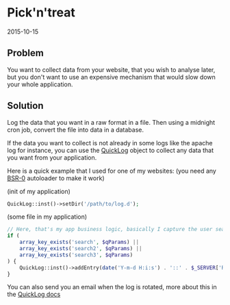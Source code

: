 Pick'n'treat
===================
2015-10-15




Problem
-------------

You want to collect data from your website, that you wish to analyse later,
but you don't want to use an expensive mechanism that would slow down your whole application.






Solution
--------------

Log the data that you want in a raw format in a file.
Then using a midnight cron job, convert the file into data in a database.



If the data you want to collect is not already in some logs like the apache log for instance, 
you can use the 
[QuickLog](https://github.com/lingtalfi/QuickLog) 
object to collect any data that you want from your application.



Here is a quick example that I used for one of my websites:
(you need any [BSR-0](https://github.com/lingtalfi/BumbleBee/blob/master/Autoload/convention.bsr0.eng.md) autoloader to make it work)


(init of my application)
```php
QuickLog::inst()->setDir('/path/to/log.d');
```


(some file in my application)
```php
// Here, that's my app business logic, basically I capture the user searches in a file for later analysis
if (
    array_key_exists('search', $qParams) ||
    array_key_exists('search2', $qParams) ||
    array_key_exists('search3', $qParams)
) {
    QuickLog::inst()->addEntry(date('Y-m-d H:i:s') . '::' . $_SERVER['REQUEST_URI'], 'searches');
}
```


You can also send you an email when the log is rotated, more about this in the [QuickLog docs](https://github.com/lingtalfi/QuickLog)